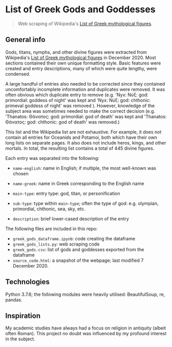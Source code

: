 # List of Greek Gods and Goddesses

> Web scraping of Wikipedia's [List of Greek mythological figures](https://en.wikipedia.org/wiki/List_of_Greek_mythological_figures).



## General info

Gods, titans, nymphs, and other divine figures were extracted from Wikipedia's [List of Greek mythological figures](https://en.wikipedia.org/wiki/List_of_Greek_mythological_figures) in December 2020. Most sections contained their own unique formatting style. Basic features were created and entry descriptions, many of which were quite lengthy, were condensed. 

A large handful of entries also needed to be corrected since they contained uncomfortably incomplete information and duplicates were removed. It was often obvious which duplicate entry to remove (e.g. 'Nyx: Νύξ: god: primordial: goddess of night' was kept and 'Nyx: Νύξ: god: chthonic: primeval goddess of night' was removed ). However, knowledge of the subject area was sometimes needed to make the correct decision (e.g. 'Thanatos: Θάνατος: god: primordial: god of death' was kept and 'Thanatos: Θάνατος: god: chthonic: god of death' was removed.)

This list and the Wikipedia list are not exhaustive. For example, it does not contain all entries for Oceanids and Potamoi, both which have their own long lists on separate pages. It also does not include heros, kings, and other mortals. In total, the resulting list contains a total of 445 divine figures.



Each entry was separated into the following:

* `name-english`: name in English; if multiple, the most well-known was chosen

* `name-greek`: name in Greek corresponding to the English name

* `main-type`: entry type: god, titan, or personification

* `sub-type`: type within `main-type`; often the type of god: e.g. olympian, primordial, chthonic, sea, sky, etc. 

* `description`: brief lower-cased description of the entry

  

The following files are included in this repo:

* `greek_gods_dataframe.ipynb`: code creating the dataframe
* `greek_gods_lists.py`: web scraping code
* `greek_gods.csv`: list of gods and goddesses exported from the dataframe
* `source_code.html`: a snapshot of the webpage; last modified 7 December 2020.



## Technologies

Python 3.7.6; the following modules were heavily utilised: BeautifulSoup, re, pandas. 



## Inspiration

My academic studies have always had a focus on religion in antiquity (albeit often Roman). This project no doubt was influenced by my profound interest in the subject. 
